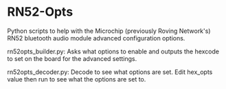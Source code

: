 # RN52-Opts
Python scripts to help with the Microchip (previously Roving Network's) RN52 bluetooth audio module advanced configuration options. 


rn52opts_builder.py: Asks what options to enable and outputs the hexcode to set on the board for the advanced settings. 

rn52opts_decoder.py: Decode to see what options are set. Edit hex_opts value then run to see what the options are set to. 
